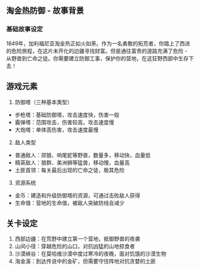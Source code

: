 ## 淘金热防御 - 故事背景
### 基础故事设定
1849年，加利福尼亚淘金热正如火如荼。作为一名勇敢的拓荒者，你踏上了西进的危险旅程，在这片未开化的边疆寻找财富。但是通往富贵的道路充满了危险 - 从野兽到亡命之徒。你需要建立防御工事，保护你的营地，在这狂野西部中生存下去！

## 游戏元素
1. 防御塔（三种基本类型）
- 步枪塔：基础防御塔，攻击速度快，伤害一般
- 霰弹塔：范围攻击，伤害较高，攻击速度慢
- 大炮塔：单体高伤害，攻击速度最慢

2. 敌人类型
- 普通敌人：郊狼、响尾蛇等野兽，数量多，移动快，血量低
- 精英敌人：狼群、美洲狮等猛兽，移动慢，血量高
- 土匪首领：每关最后出现的亡命之徒，极其危险

3. 资源系统
- 金币：建造和升级防御塔的资源，可通过击败敌人获得
- 生命值：营地的生命值，被敌人突破防线会减少

## 关卡设定
1. 西部边疆：在荒野中建立第一个营地，抵御野兽的夜袭
2. 山间小径：穿越危险的山口，对抗凶猛的山地掠食者
3. 沙漠峡谷：在莫哈维沙漠中度过寒冷的夜晚，面对饥饿的沙漠生物
4. 淘金溪：到达传说中的金矿，但需要守住阵地对抗贪婪的土匪